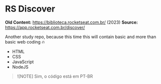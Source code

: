# RS Discover

**Old Content:** <https://biblioteca.rocketseat.com.br/> (2023)
**Source:** <https://app.rocketseat.com.br/discover/>

Another study repo, because this time this will contain basic and more than basic web coding 🔥

- HTML
- CSS
- JavaScript
- NodeJS

> ![NOTE]
> Sim, o código está em PT-BR
